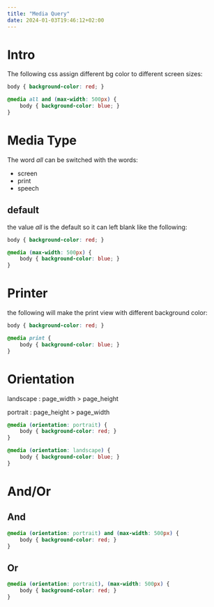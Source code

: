 ```yaml
---
title: "Media Query"
date: 2024-01-03T19:46:12+02:00
---
```


# Intro

The following css assign different bg color
to different screen sizes:

```css
body { background-color: red; }

@media all and (max-width: 500px) {
	body { background-color: blue; }
}
```

# Media Type

The word *all* can be switched with the words:

+ screen
+ print
+ speech

## default

the value *all* is the default so it can left blank like the following:

```css
body { background-color: red; }

@media (max-width: 500px) {
	body { background-color: blue; }
}
```

# Printer

the following will make the print view with different background color:

```css
body { background-color: red; }

@media print {
	body { background-color: blue; }
}
```

# Orientation

landscape
: page_width > page_height

portrait
: page_height > page_width

```css
@media (orientation: portrait) {
	body { background-color: red; }
}

@media (orientation: landscape) {
	body { background-color: blue; }
}
```

# And/Or

## And
```css
@media (orientation: portrait) and (max-width: 500px) {
	body { background-color: red; }
}
```

## Or
```css
@media (orientation: portrait), (max-width: 500px) {
	body { background-color: red; }
}
```
